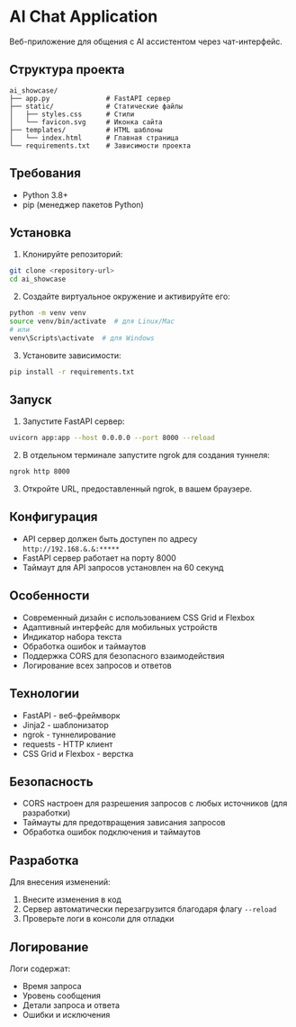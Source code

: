 # AI Chat Application

Веб-приложение для общения с AI ассистентом через чат-интерфейс.

## Структура проекта

```
ai_showcase/
├── app.py              # FastAPI сервер
├── static/             # Статические файлы
│   ├── styles.css      # Стили
│   └── favicon.svg     # Иконка сайта
├── templates/          # HTML шаблоны
│   └── index.html      # Главная страница
└── requirements.txt    # Зависимости проекта
```

## Требования

- Python 3.8+
- pip (менеджер пакетов Python)

## Установка

1. Клонируйте репозиторий:
```bash
git clone <repository-url>
cd ai_showcase
```

2. Создайте виртуальное окружение и активируйте его:
```bash
python -m venv venv
source venv/bin/activate  # для Linux/Mac
# или
venv\Scripts\activate  # для Windows
```

3. Установите зависимости:
```bash
pip install -r requirements.txt
```

## Запуск

1. Запустите FastAPI сервер:
```bash
uvicorn app:app --host 0.0.0.0 --port 8000 --reload
```

2. В отдельном терминале запустите ngrok для создания туннеля:
```bash
ngrok http 8000
```

3. Откройте URL, предоставленный ngrok, в вашем браузере.

## Конфигурация

- API сервер должен быть доступен по адресу `http://192.168.&.&:*****`
- FastAPI сервер работает на порту 8000
- Таймаут для API запросов установлен на 60 секунд

## Особенности

- Современный дизайн с использованием CSS Grid и Flexbox
- Адаптивный интерфейс для мобильных устройств
- Индикатор набора текста
- Обработка ошибок и таймаутов
- Поддержка CORS для безопасного взаимодействия
- Логирование всех запросов и ответов

## Технологии

- FastAPI - веб-фреймворк
- Jinja2 - шаблонизатор
- ngrok - туннелирование
- requests - HTTP клиент
- CSS Grid и Flexbox - верстка

## Безопасность

- CORS настроен для разрешения запросов с любых источников (для разработки)
- Таймауты для предотвращения зависания запросов
- Обработка ошибок подключения и таймаутов

## Разработка

Для внесения изменений:
1. Внесите изменения в код
2. Сервер автоматически перезагрузится благодаря флагу `--reload`
3. Проверьте логи в консоли для отладки

## Логирование

Логи содержат:
- Время запроса
- Уровень сообщения
- Детали запроса и ответа
- Ошибки и исключения 